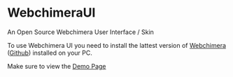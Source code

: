 WebchimeraUI
============

An Open Source Webchimera User Interface / Skin

To use Webchimera UI you need to install the lattest version of <a href="http://sourceforge.net/projects/webchimera/">Webchimera</a> (<a href="https://github.com/RSATom/WebChimera">Github</a>) installed on your PC.

Make sure to view the <a href="http://movault.net/webchimera/">Demo Page</a>
